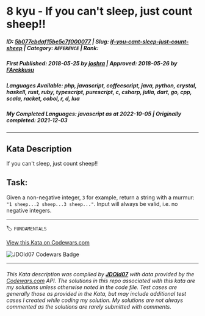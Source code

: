 # 8 kyu - If you can't sleep, just count sheep!!

##### **ID**: [5b077ebdaf15be5c7f000077](https://www.codewars.com/kata/5b077ebdaf15be5c7f000077) | **Slug**: [if-you-cant-sleep-just-count-sheep](https://www.codewars.com/kata/5b077ebdaf15be5c7f000077) | **Category**: `REFERENCE` | **Rank**: <span style="color:white">8 kyu</span>

##### **First Published**: 2018-05-25 ***by*** [joshra](https://www.codewars.com/users/joshra) | **Approved**: 2018-05-26 ***by*** [FArekkusu](https://www.codewars.com/users/FArekkusu)

##### **Languages Available**: php, javascript, coffeescript, java, python, crystal, haskell, rust, ruby, typescript, purescript, c, csharp, julia, dart, go, cpp, scala, racket, cobol, r, d, lua

##### **My Completed Languages**: javascript ***as at*** 2022-10-05 | **Originally completed**: 2021-12-03

---

## Kata Description


If you can't sleep, just count sheep!!



## Task:

Given a non-negative integer, `3` for example, return a string with a murmur: `"1 sheep...2 sheep...3 sheep..."`.  Input will always be valid, i.e. no negative integers.



---


🏷 `FUNDAMENTALS`


[View this Kata on Codewars.com](https://www.codewars.com/kata/5b077ebdaf15be5c7f000077)

![](https://www.codewars.com/users/jdold07/badges/large "JDOld07 Codewars Badge")

---

###### *This Kata description was compiled by [**JDOld07**](https://tpstech.dev) with data provided by the [Codewars.com](https://www.codewars.com) API.  The solutions in this repo associated with this kata are my solutions unless otherwise noted in the code file.  Test cases are generally those as provided in the Kata, but may include additional test cases I created while coding my solution.  My solutions are not always commented as the solutions are rarely submitted with comments.*
